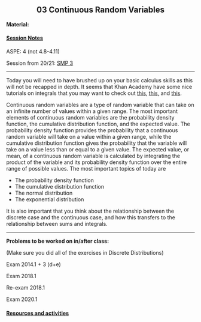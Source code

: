 <h2 align="center">03 Continuous Random Variables</h2>

<p><strong>Material:</strong></p>

#### [Session Notes](https://drive.google.com/file/d/1hxQoMvUH7-xpptL7sccdTDaV9rL9sl-B/view?usp=sharing)

<p>ASPE: 4 (not 4.8-4.11)</p>

<p>Session from 20/21:&nbsp;<a href="https://youtu.be/KKSraC6Kmsc" target="_blank">SMP 3</a></p>

<hr />
<p>Today you will need to have brushed up on your basic calculus skills as this will not be recapped in depth. It seems that Khan Academy have some nice tutorials on integrals that you may want to check out&nbsp;<a href="https://www.khanacademy.org/math/ap-calculus-ab/ab-integration-new/ab-6-7/v/connecting-the-first-and-second-fundamental-theorems-of-calculus" target="_blank">this</a>,&nbsp;<a href="https://www.khanacademy.org/math/ap-calculus-ab/ab-integration-new/ab-6-8b/v/antiderivative-of-x-1" target="_blank">this,</a>&nbsp;and&nbsp;<a href="https://www.khanacademy.org/math/ap-calculus-ab/ab-integration-new/ab-6-8c/v/reverse-power-rule-for-definite-integrals" target="_blank">this</a>.</p>

Continuous random variables are a type of random variable that can take on an infinite number of values within a given range. The most important elements of continuous random variables are the probability density function, the cumulative distribution function, and the expected value. The probability density function provides the probability that a continuous random variable will take on a value within a given range, while the cumulative distribution function gives the probability that the variable will take on a value less than or equal to a given value. The expected value, or mean, of a continuous random variable is calculated by integrating the product of the variable and its probability density function over the entire range of possible values. The most important topics of today are
<ul>
	<li>The probability density function</li>
	<li>The cumulative distribution function</li>
	<li>The normal distribution</li>
	<li>The exponential distribution</li>
</ul>

<p>It is also important that you think about the relationship between the discrete case and the continuous case, and how this transfers to the relationship between sums and integrals.</p>

<hr />
<p><strong>Problems to be worked on in/after class:</strong></p>

<p>(Make sure you did all of the exercises in Discrete Distributions)</p>

<p>Exam 2014.1 + 3 (d+e)</p>

<p>Exam 2018.1</p>

<p>Re-exam 2018.1</p>

<p>Exam 2020.1</p>

#### [Resources and activities](https://viaucdk-my.sharepoint.com/:f:/g/personal/rib_viauc_dk/Ev_P59eY9qJOiDMwGkdri9ABxzovHXJiHdLP432519F7vQ?e=gwTShz)
